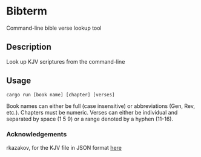 # Bibterm

Command-line bible verse lookup tool

## Description

Look up KJV scriptures from the command-line

## Usage

`cargo run [book name] [chapter] [verses]`

Book names can either be full (case insensitive) or abbreviations (Gen, Rev, etc.).
Chapters must be numeric.
Verses can either be individual and separated by space (1 5 9) or a range denoted by a hyphen (11-16).

### Acknowledgements

rkazakov, for the KJV file in JSON format [here](https://github.com/rkazakov/usfm2json)
